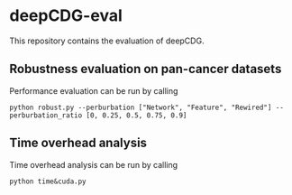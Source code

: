# deepCDG-eval
This repository contains the evaluation of deepCDG.
##  Robustness evaluation on pan-cancer datasets
Performance evaluation can be run by calling

``python robust.py --perburbation ["Network", "Feature", "Rewired"] -- perburbation_ratio [0, 0.25, 0.5, 0.75, 0.9]``

## Time overhead analysis
Time overhead analysis can be run by calling

``python time&cuda.py``
